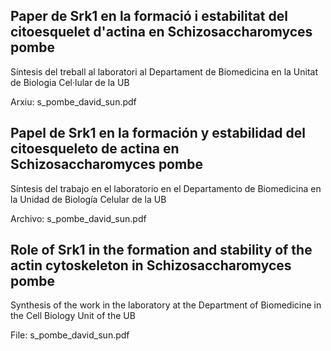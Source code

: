 ## Paper de Srk1 en la formació i estabilitat del citoesquelet d'actina en Schizosaccharomyces pombe
Síntesis del treball al laboratori al Departament de Biomedicina en la Unitat de Biologia Cel·lular de la UB

Arxiu: s_pombe_david_sun.pdf

## Papel de Srk1 en la formación y estabilidad del citoesqueleto de actina en Schizosaccharomyces pombe
Síntesis del trabajo en el laboratorio en el Departamento de Biomedicina en la Unidad de Biología Celular de la UB

Archivo: s_pombe_david_sun.pdf

## Role of Srk1 in the formation and stability of the actin cytoskeleton in Schizosaccharomyces pombe
Synthesis of the work in the laboratory at the Department of Biomedicine in the Cell Biology Unit of the UB

File: s_pombe_david_sun.pdf
